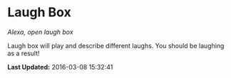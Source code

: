 # Laugh Box
*Alexa, open laugh box*

Laugh box will play and describe different laughs. You should be laughing as a result!

**Last Updated:** 2016-03-08 15:32:41